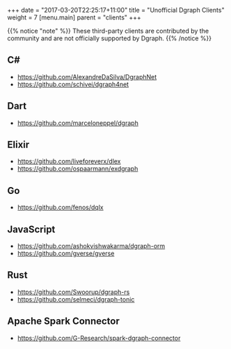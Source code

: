 +++
date = "2017-03-20T22:25:17+11:00"
title = "Unofficial Dgraph Clients"
weight = 7
[menu.main]
    parent = "clients"
+++

{{% notice "note" %}}
These third-party clients are contributed by the community and are not officially supported by Dgraph.
{{% /notice %}}

## C\#

- https://github.com/AlexandreDaSilva/DgraphNet
- https://github.com/schivei/dgraph4net

## Dart

- https://github.com/marceloneppel/dgraph

## Elixir

- https://github.com/liveforeverx/dlex
- https://github.com/ospaarmann/exdgraph

## Go

- https://github.com/fenos/dqlx

## JavaScript

- https://github.com/ashokvishwakarma/dgraph-orm
- https://github.com/gverse/gverse

## Rust

- https://github.com/Swoorup/dgraph-rs
- https://github.com/selmeci/dgraph-tonic

## Apache Spark Connector

- https://github.com/G-Research/spark-dgraph-connector
